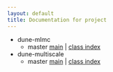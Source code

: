 ```yaml
---
layout: default
title: Documentation for project
---
```


- dune-mlmc
    - master [main](dune-mlmc/master/index.html) | [class index](dune-mlmc/master/classes.html)
- dune-multiscale
    - master [main](dune-multiscale/master/index.html) | [class index](dune-multiscale/master/classes.html)
